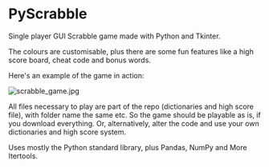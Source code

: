 # PyScrabble
Single player GUI Scrabble game made with Python and Tkinter.

The colours are customisable, plus there are some fun features like a high score board, cheat code and bonus words.

Here's an example of the game in action:

![scrabble_game.jpg](https://github.com/CZboop/-pyScrabble/blob/main/scrabble_game.jpg)

All files necessary to play are part of the repo (dictionaries and high score file), with folder name the same etc. So the game should be playable as is, if you download everything. Or, alternatively, alter the code and use your own dictionaries and high score system. 

Uses mostly the Python standard library, plus Pandas, NumPy and More Itertools.
